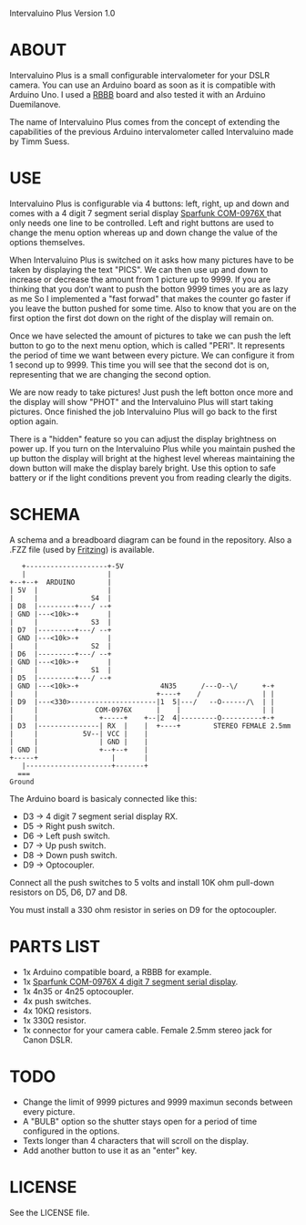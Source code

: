 
Intervaluino Plus Version 1.0

ABOUT
=====

Intervaluino Plus is a small configurable intervalometer for your DSLR camera.
You can use an Arduino board as soon as it is compatible with Arduino Uno.
I used a [RBBB](https://moderndevice.com/product/rbbb-kit/) board and also tested it with an Arduino Duemilanove.

The name of Intervaluino Plus comes from the concept of extending the
capabilities of the previous Arduino intervalometer called Intervaluino
made by Timm Suess.


USE
===

Intervaluino Plus is configurable via 4 buttons: left, right, up and down and
comes with a 4 digit 7 segment serial display [Sparfunk COM-0976X ](https://www.sparkfun.com/products/retired/9766) that only
needs one line to be controlled. Left and right buttons are used to change the
menu option whereas up and down change the value of the options themselves.

When Intervaluino Plus is switched on it asks how many pictures have to be
taken by displaying the text "PICS". We can then use up and down to increase or
decrease the amount from 1 picture up to 9999. If you are thinking that you
don’t want to push the botton 9999 times you are as lazy as me  So I
implemented a "fast forwad" that makes the counter go faster if you leave the
button pushed for some time. Also to know that you are on the first option the
first dot down on the right of the display will remain on.

Once we have selected the amount of pictures to take we can push the left
button to go to the next menu option, which is called "PERI". It represents
the period of time we want between every picture. We can configure it from 1
second up to 9999. This time you will see that the second dot is on,
representing that we are changing the second option.

We are now ready to take pictures! Just push the left botton once more and the
display will show "PHOT" and the Intervaluino Plus will start taking pictures.
Once finished the job Intervaluino Plus will go back to the first option again.

There is a "hidden" feature so you can adjust the display brightness on power
up. If you turn on the Intervaluino Plus while you maintain pushed the up
button the display will bright at the highest level whereas maintaining the
down button will make the display barely bright. Use this option to safe
battery or if the light conditions prevent you from reading clearly the digits.


SCHEMA
======
A schema and a breadboard diagram can be found in the repository. Also a .FZZ
file (used by [Fritzing](http://fritzing.org/)) is available.

       +--------------------+-5V
       |                    |
    +--+--+  ARDUINO        |
    | 5V  |                 |
    |     |             S4  |
    | D8  |---------+---/ --+
    | GND |---<10k>-+       |
    |     |             S3  |
    | D7  |---------+---/ --+
    | GND |---<10k>-+       |
    |     |             S2  |
    | D6  |---------+---/ --+
    | GND |---<10k>-+       |
    |     |             S1  |
    | D5  |---------+---/ --+
    | GND |---<10k>-+                    4N35      /---O--\/      +-+
    |     |                             +----+    /               | |
    | D9  |---<330>---------------------|1  5|---/   --O------/\  | |
    |     |              COM-0976X      |    |                    | |
    |     |               +-----+    +--|2  4|---------O----------+-+
    | D3  |---------------| RX  |    |  +----+        STEREO FEMALE 2.5mm
    |     |           5V--| VCC |    |
    |     |               | GND |    |
    | GND |               +--+--+    |
    +-----+                  |       |
       |---------------------+-------+
      ===
    Ground


The Arduino board is basicaly connected like this:

 - D3 -> 4 digit 7 segment serial display RX.
 - D5 -> Right push switch.
 - D6 -> Left push switch.
 - D7 -> Up push switch.
 - D8 -> Down push switch.
 - D9 -> Optocoupler.

Connect all the push switches to 5 volts and install 10K ohm pull-down
resistors on D5, D6, D7 and D8.

You must install a 330 ohm resistor in series on D9 for the optocoupler.


PARTS LIST
==========

 - 1x Arduino compatible board, a RBBB for example.
 - 1x [Sparfunk COM-0976X 4 digit 7 segment serial display](https://www.sparkfun.com/products/retired/9766).
 - 1x 4n35 or 4n25 optocoupler.
 - 4x push switches.
 - 4x 10KΩ resistors.
 - 1x 330Ω resistor.
 - 1x connector for your camera cable. Female 2.5mm stereo jack for Canon DSLR.


TODO
====

 - Change the limit of 9999 pictures and 9999 maximun seconds between every
   picture.
 - A "BULB" option so the shutter stays open for a period of time configured in
   the options.
 - Texts longer than 4 characters that will scroll on the display.
 - Add another button to use it as an "enter" key.


LICENSE
=======

See the LICENSE file.
